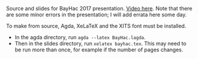 Source and slides for BayHac 2017 presentation. [Video here](https://www.youtube.com/watch?v=buVyfrU6QF4&t=2122s).
Note that there are some minor errors in the presentation; I will add errata here some day.

To make from source, Agda, XeLaTeX and the XITS font must be installed.
* In the agda directory, run `agda --latex BayHac.lagda`.
* Then in the slides directory, run `xelatex bayhac.tex`.
  This may need to be run more than once, for example if the number of pages changes.
